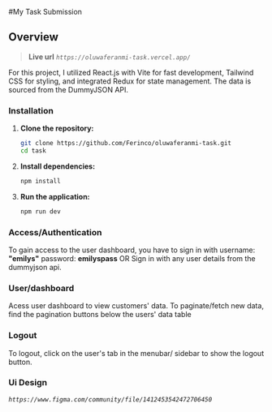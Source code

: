 

#My Task Submission

## Overview
> **Live url** 
 *`https://oluwaferanmi-task.vercel.app/`*

For this project, I utilized React.js with Vite for fast development, Tailwind CSS for styling, and integrated Redux for state management. The data is sourced from the DummyJSON API.


### Installation

1. **Clone the repository:**
   ```bash
   git clone https://github.com/Ferinco/oluwaferanmi-task.git
   cd task
   ```

2. **Install dependencies:**
   ```bash
   npm install
   ```

3. **Run the application:**
   ```bash
   npm run dev
   ```

### Access/Authentication

To gain access to the user dashboard, you have to sign in with 
username: **"emilys"**
password: **emilyspass**
       OR 
Sign in with any user details from the dummyjson api.   



### User/dashboard

Acess user dashboard to view customers' data.
To paginate/fetch new data, find the pagination buttons below the users' data table



### Logout

To logout, click on the user's tab in the menubar/ sidebar to show the logout button.


### Ui Design 

 *`https://www.figma.com/community/file/1412453542472706450`*

